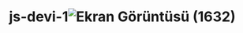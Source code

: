 # js-devi-1![Ekran Görüntüsü (1632)](https://user-images.githubusercontent.com/76698966/149038446-ed1dc7e7-6ff8-47aa-9e81-2e26c9445c68.png)
